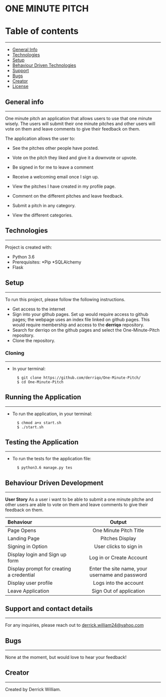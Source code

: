 # ONE MINUTE PITCH


# Table of contents
***
* [General Info](#General-Info)
* [Technologies](#Technologies)
* [Setup](#Setup)
* [Behaviour Driven Technologies](#Behaviour-Driven-Technologies)
* [Support](#Support)
* [Bugs](#Bugs)
* [Creator](#Creator)
* [License](#License)

## General info
---
One minute pitch an application that allows users to use that one minute wisely. The users will submit their one minute pitches and other users will vote on them and leave comments to give their feedback on them.

The application allows the user to:

* See the pitches other people have posted.

* Vote on the pitch they liked and give it a downvote or upvote.

* Be signed in for me to leave a comment

* Receive a welcoming email once I sign up.

* View the pitches I have created in my profile page.

* Comment on the different pitches and leave feedback.

* Submit a pitch in any category.

* View the different categories.

## Technologies
---
Project is created with:
* Python 3.6
* Prerequisites:   *Pip *SQLAlchemy
* Flask

## Setup
---
To run this project, please follow the following instructions.
-   Get access to the internet
-   Sign into your github pages. Set up would require access to github pages; the webpage uses an index file linked on github pages. This would require membership and access to the **derriqo** repository.
-   Search for derriqo on the github pages and select the One-Minute-Pitch repository.
-   Clone the repository.

### Cloning
---
* In your terminal:
        
        $ git clone https://github.com/derriqo/One-Minute-Pitch/
        $ cd One-Minute-Pitch

## Running the Application
---
* To run the application, in your terminal:

        $ chmod a+x start.sh
        $ ./start.sh
        
## Testing the Application
---
* To run the tests for the application file:

        $ python3.6 manage.py tes
        
## Behaviour Driven Development
---

**User Story**
As a user i want to be able to submit a one minute pitche and other users are able to vote on them and leave comments to give their feedback on them.

| Behaviour | Output |
| :---------------- | :---------------: | 
| Page Opens | One Minute Pitch Title  |
| Landing Page | Pitches Display |
| Signing in Option | User clicks to sign in |
| Display login and Sign up form | Log in or Create Account |
| Display prompt for creating a credential | Enter the site name, your username and password |
| Display user profile |  Logs into the account |
| Leave Application | Sign Out of application|


## Support and contact details
---
For any inquiries, please reach out to derrick.william24@yahoo.com

## Bugs
---
None at the moment, but would love to hear your feedback!

## Creator
---

Created by Derrick William. 

